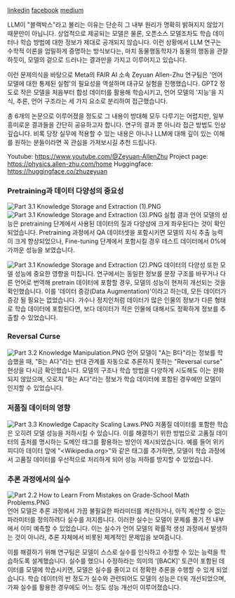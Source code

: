[linkedin](https://www.linkedin.com/posts/byeongheon-lee-2b83aa222_llm%EC%9D%B4-%EB%B8%94%EB%9E%99%EB%B0%95%EC%8A%A4%EB%9D%BC%EA%B3%A0-%EB%B6%88%EB%A6%AC%EB%8A%94-%EC%9D%B4%EC%9C%A0%EB%8A%94-%EB%8B%A8%EC%88%9C%ED%9E%88-%EA%B7%B8-%EB%82%B4%EB%B6%80-%EC%9B%90%EB%A6%AC%EA%B0%80-%EB%AA%85%ED%99%95%ED%9E%88-%EB%B0%9D%ED%98%80%EC%A7%80%EC%A7%80-activity-7244739867836874755-wE4A?utm_source=share&utm_medium=member_desktop)
[facebook](https://www.facebook.com/share/p/17SFHesvxf/)
[medium](https://medium.com/@simple0314/physics-of-language-model-39284ee10923)

LLM이 "블랙박스"라고 불리는 이유는 단순히 그 내부 원리가 명확히 밝혀지지 않았기 때문만이 아닙니다. 상업적으로 제공되는 모델은 물론, 오픈소스 모델조차도 학습 데이터나 학습 방법에 대한 정보가 제대로 공개되지 않습니다. 이런 상황에서 LLM 연구는 수학적 이론을 엄밀하게 증명하는 방식보다는, 마치 동물행동학자가 동물의 행동을 관찰하듯이, 모델의 겉으로 드러나는 결과만을 가지고 이루어지고 있습니다.

이런 문제의식을 바탕으로 Meta의 FAIR AI 소속 Zeyuan Allen-Zhu 연구팀은 '언어 모델에 대한 통제된 실험'의 필요성을 역설하며 대규모 실험을 진행했습니다. GPT2 정도로 작은 모델을 처음부터 합성 데이터를 활용해 학습시키고, 언어 모델의 '지능'을 지식, 추론, 언어 구조라는 세 가지 요소로 분리하여 접근했습니다.

총 6개의 논문으로 이루어졌을 정도로 그 내용이 방대해 모두 다루기는 어렵지만, 일부 흥미로운 결과들을 간단히 공유하고자 합니다. 연구의 결과 뿐 아니라 접근 방법도 인상 깊습니다. 비록 당장 실무에 적용할 수 있는 내용은 아니나 LLM에 대해 깊이 있는 이해를 원하는 분들이라면 꼭 관심을 가져보시길 추천 드립니다.

Youtube: https://www.youtube.com/@Zeyuan-AllenZhu
Project page: https://physics.allen-zhu.com/home
Huggingface: https://huggingface.co/zhuzeyuan

### Pretraining과 데이터 다양성의 중요성
![Part 3.1 Knowledge Storage and Extraction (1).PNG](<Part 3.1 Knowledge Storage and Extraction (1).PNG>)
![Part 3.1 Knowledge Storage and Extraction (3).PNG](<Part 3.1 Knowledge Storage and Extraction (3).PNG>)
실험 결과 언어 모델의 성능은 pretraining 단계에서 사용된 데이터의 질과 다양성에 크게 좌우된다는 것이 확인되었습니다. Pretraining 과정에서 QA 데이터셋을 포함시키면 모델의 지식 추출 능력이 크게 향상되었으나, Fine-tuning 단계에서 포함시킬 경우 테스트 데이터에서 0%에 가까운 성능을 보였습니다. 

![Part 3.1 Knowledge Storage and Extraction (2).PNG](<Part 3.1 Knowledge Storage and Extraction (2).PNG>)
데이터의 다양성 또한 모델 성능에 중요한 영향을 미칩니다. 연구에서는 동일한 정보를 문장 구조를 바꾸거나 다른 언어로 번역해 pretrain 데이터에 포함할 경우, 모델의 성능이 현저히 개선되는 것을 확인했습니다. 이를 '데이터 증강(Data Augmentation)'이라고 하는데, 모든 데이터가 증강 될 필요는 없었습니다. 가수나 정치인처럼 데이터가 많은 인물의 정보가 다른 형태로 학습 데이터에 포함된다면, 보다 데이터가 적은 인물에 대해서도 정확하게 정보를 추출할 수 있었습니다. 

### Reversal Curse 
![Part 3.2 Knowledge Manipulation.PNG](<Part 3.2 Knowledge Manipulation.PNG>)
언어 모델이 "A는 B다"라는 정보를 학습했을 때, "B는 A다"라는 반대 관계를 자동으로 추론하지 못하는 "Reversal curse" 현상을 다시금 확인했습니다. 모델의 구조나 학습 방법을 다양하게 시도해도 이는 완화되지 않았으며, 오로지 "B는 A다"라는 정보가 학습 데이터에 포함된 경우에만 모델이 인지할 수 있었습니다. 

### 저품질 데이터의 영향
![Part 3.3 Knowledge Capacity Scaling Laws.PNG](<Part 3.3 Knowledge Capacity Scaling Laws.PNG>)
저품질 데이터를 포함한 학습은 오히려 모델 성능을 저하시킬 수 있습니다. 이를 해결하기 위한 방법으로 고품질 데이터의 출처를 명시하는 도메인 태그를 활용하는 방안이 제시되었습니다. 예를 들어 위키피디아 데이터 앞에 "<Wikipedia.org>"와 같은 태그를 추가하면, 모델이 학습 과정에서 고품질 데이터를 우선적으로 처리하게 되어 성능 저하를 방지할 수 있었습니다.

### 추론 과정에서의 실수
![Part 2.2 How to Learn From Mistakes on Grade-School Math Problems.PNG](<Part 2.2 How to Learn From Mistakes on Grade-School Math Problems.PNG>)
언어 모델은 추론 과정에서 가끔 불필요한 파라미터를 계산하거나, 아직 계산할 수 없는 파라미터를 정의하려다 실수를 저지릅니다. 이러한 실수는 모델이 문제를 풀기 전 내부에서 이미 예측할 수 있었습니다. 이는 실수가 언어 모델의 확률적 생성 과정에서 발생하는 것이 아니라, 추론 자체에서 비롯된 체계적인 문제임을 보여줍니다.

이를 해결하기 위해 연구팀은 모델이 스스로 실수를 인식하고 수정할 수 있는 능력을 학습하도록 설계했습니다. 실수를 했으니 수정하라는 의미의 '[BACK]' 토큰이 포함된 데이터를 모델에 학습시키면, 모델은 실수를 줄이고 더 정확한 추론을 수행할 수 있게 되었습니다. 학습 데이터의 반 정도가 실수와 관련되어도 모델의 성능은 더욱 개선되었으며, 가짜 실수를 활용한 경우에도 어느 정도 성능 개선이 이루어졌습니다.
